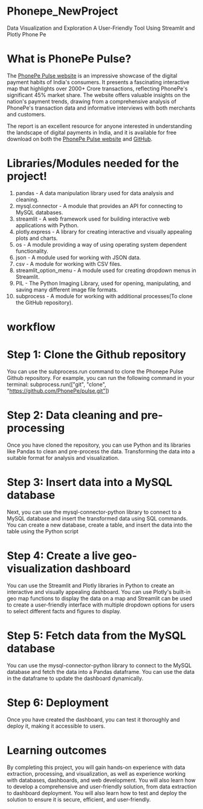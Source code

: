 # Phonepe_NewProject

Data Visualization and Exploration A User-Friendly Tool Using Streamlit and Plotly Phone Pe

# What is PhonePe Pulse?

The [PhonePe Pulse website](https://www.phonepe.com/pulse/explore/transaction/2022/4/) is an impressive showcase of the digital payment habits of India's consumers. It presents a fascinating interactive map that highlights over 2000+ Crore transactions, reflecting PhonePe's significant 45% market share. The website offers valuable insights on the nation's payment trends, drawing from a comprehensive analysis of PhonePe's transaction data and informative interviews with both merchants and customers.

The report is an excellent resource for anyone interested in understanding the landscape of digital payments in India, and it is available for free download on both the [PhonePe Pulse website](https://www.phonepe.com/pulse/explore/transaction/2022/4/) and [GitHub](https://github.com/PhonePe/pulse).

# Libraries/Modules needed for the project!

1.	pandas - A data manipulation library used for data analysis and cleaning.
2.	mysql.connector - A module that provides an API for connecting to MySQL databases.
3.	streamlit - A web framework used for building interactive web applications with Python.
4.	plotly.express - A library for creating interactive and visually appealing plots and charts.
5.	os - A module providing a way of using operating system dependent functionality.
6.	json - A module used for working with JSON data.
7.	csv - A module for working with CSV files.
8.	streamlit_option_menu - A module used for creating dropdown menus in Streamlit.
9.	PIL - The Python Imaging Library, used for opening, manipulating, and saving many different image file formats.
10.	subprocess - A module for working with additional processes(To clone the GitHub repository).

# workflow
# Step 1: Clone the Github repository

You can use the subprocess.run command to clone the Phonepe Pulse Github repository. For example, you can run the following command in your terminal:
subprocess.run(["git", "clone", "https://github.com/PhonePe/pulse.git"])

# Step 2: Data cleaning and pre-processing

Once you have cloned the repository, you can use Python and its libraries like Pandas to clean and pre-process the data. Transforming the data into a suitable format for analysis and visualization. 

# Step 3: Insert data into a MySQL database

Next, you can use the mysql-connector-python library to connect to a MySQL database and insert the transformed data using SQL commands. You can create a new database, create a table, and insert the data into the table using the Python script


# Step 4: Create a live geo-visualization dashboard

You can use the Streamlit and Plotly libraries in Python to create an interactive and visually appealing dashboard. You can use Plotly's built-in geo map functions to display the data on a map and Streamlit can be used to create a user-friendly interface with multiple dropdown options for users to select different facts and figures to display.

# Step 5: Fetch data from the MySQL database

You can use the mysql-connector-python library to connect to the MySQL database and fetch the data into a Pandas dataframe. You can use the data in the dataframe to update the dashboard dynamically.

# Step 6: Deployment

Once you have created the dashboard, you can test it thoroughly and deploy it, making it accessible to users. 

# Learning outcomes

By completing this project, you will gain hands-on experience with data extraction, processing, and visualization, as well as experience working with databases, dashboards, and web development. You will also learn how to develop a comprehensive and user-friendly solution, from data extraction to dashboard deployment. You will also learn how to test and deploy the solution to ensure it is secure, efficient, and user-friendly.






